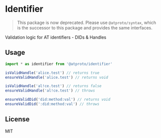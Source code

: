 # Identifier

> This package is now deprecated. Please use `@atproto/syntax`, which is the
> successor to this package and provides the same interfaces.

Validation logic for AT identifiers - DIDs & Handles

## Usage

```typescript
import * as identifier from '@atproto/identifier'

isValidHandle('alice.test') // returns true
ensureValidHandle('alice.test') // returns void

isValidHandle('al!ce.test') // returns false
ensureValidHandle('al!ce.test') // throws

ensureValidDid('did:method:val') // returns void
ensureValidDid(':did:method:val') // throws
```

## License

MIT
